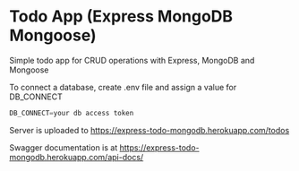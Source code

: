 # Todo App (Express MongoDB Mongoose)

Simple todo app for CRUD operations with Express, MongoDB and Mongoose


To connect a database, create .env file and assign a value for DB_CONNECT

```js
DB_CONNECT=your db access token
```

Server is uploaded to https://express-todo-mongodb.herokuapp.com/todos

Swagger documentation is at https://express-todo-mongodb.herokuapp.com/api-docs/